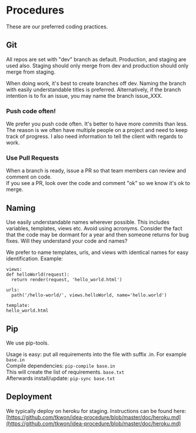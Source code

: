 # Procedures

These are our preferred coding practices.

## Git
All repos are set with "dev" branch as default. 
Production, and staging are used also. Staging should only merge from dev and production should only merge from staging. 

When doing work, it's best to create branches off dev. Naming the branch with easily understandable titles is preferred. Alternatively, if the branch intention is to fix an issue, you may name the branch issue_XXX.

### Push code often!
We prefer you push code often. It's better to have more commits than less. The reason is we often have multiple people on a project and need to keep track of progress. I also need information to tell the client with regards to work.

### Use Pull Requests
When a branch is ready, issue a PR so that team members can review and comment on code.  
If you see a PR, look over the code and comment "ok" so we know it's ok to merge.

## Naming
Use easily understandable names wherever possible. This includes variables, templates, views etc. Avoid using acronyms. Consider the fact that the code may be dormant for a year and then someone returns for bug fixes. Will they understand your code and names?

We prefer to name templates, urls, and views with identical names for easy identification. Example:

```
views: 
def helloWorld(request):
  return render(request, 'hello_world.html')
  
urls:
  path('/hello-world/', views.helloWorld, name='hello.world')
  
template:
hello_world.html
```

## Pip
We use pip-tools.

Usage is easy: put all requirements into the file with suffix .in. For example `base.in`  
Compile dependencies: `pip-compile base.in`  
This will create the list of requirements. `base.txt`  
Afterwards install/update: `pip-sync base.txt`  

## Deployment
We typically deploy on heroku for staging. Instructions can be found here:  
[https://github.com/tkwon/idea-procedure/blob/master/doc/heroku.md](https://github.com/tkwon/idea-procedure/blob/master/doc/heroku.md)
